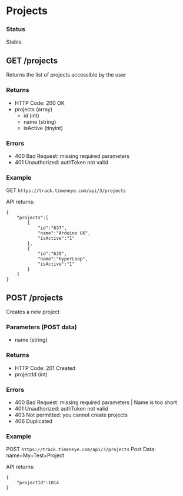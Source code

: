 # Projects

### Status

Stable.

## GET /projects

Returns the list of projects accessible by the user

### Returns
* HTTP Code: 200 OK
* projects (array)
	* id (int)
	* name (string)
	* isActive (tinyint)

### Errors
* 400 Bad Request: missing required parameters
* 401 Unauthorized: authToken not valid

### Example
GET `https://track.timeneye.com/api/3/projects`

API returns:

    {
    	"projects":[
    		{
    			"id":"637",
    			"name":"Arduino UX",
    			"isActive":"1"
    		},
            {
                "id":"639",
                "name":"HyperLoop",
                "isActive":"1"
            }
    	]
    }
	

## POST /projects

Creates a new project

### Parameters (POST data)
* name (string)

### Returns
* HTTP Code: 201 Created
* projectId (int)

### Errors
* 400 Bad Request: missing required parameters | Name is too short
* 401 Unauthorized: authToken not valid
* 403 Not permitted: you cannot create projects
* 406 Duplicated

### Example
POST `https://track.timeneye.com/api/3/projects`
Post Data: name=My+Test+Project

API returns:

    {
        "projectId":1014
    }